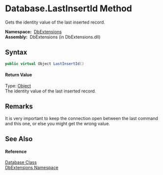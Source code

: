 Database.LastInsertId Method
============================
Gets the identity value of the last inserted record.

  **Namespace:**  [DbExtensions][1]  
  **Assembly:**  DbExtensions (in DbExtensions.dll)

Syntax
------

```csharp
public virtual Object LastInsertId()
```

#### Return Value
Type: [Object][2]  
The identity value of the last inserted record.

Remarks
-------
 It is very important to keep the connection open between the last command and this one, or else you might get the wrong value. 

See Also
--------

#### Reference
[Database Class][3]  
[DbExtensions Namespace][1]  

[1]: ../README.md
[2]: http://msdn.microsoft.com/en-us/library/e5kfa45b
[3]: README.md